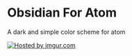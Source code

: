 # Obsidian For Atom

A dark and simple color scheme for atom

<a href="http://imgur.com/seneV2u"><img src="http://i.imgur.com/seneV2u.png" title="Hosted by imgur.com" /></a>
